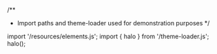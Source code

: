 <!--
type: template
name: flag
-->
/**
 * Import paths and theme-loader used for demonstration purposes
 */

import '/resources/elements.js';
import { halo } from '/theme-loader.js';
halo();
